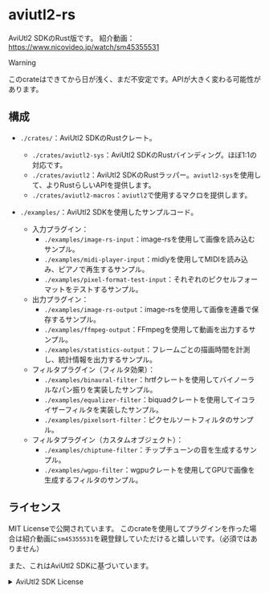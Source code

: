 # aviutl2-rs

AviUtl2 SDKのRust版です。
紹介動画：<https://www.nicovideo.jp/watch/sm45355531>

> [!WARNING]
> このcrateはできてから日が浅く、まだ不安定です。APIが大きく変わる可能性があります。

## 構成

- `./crates/`：AviUtl2 SDKのRustクレート。
  - `./crates/aviutl2-sys`：AviUtl2 SDKのRustバインディング。ほぼ1:1の対応です。
  - `./crates/aviutl2`：AviUtl2 SDKのRustラッパー。`aviutl2-sys`を使用して、よりRustらしいAPIを提供します。
  - `./crates/aviutl2-macros`：`aviutl2`で使用するマクロを提供します。

- `./examples/`：AviUtl2 SDKを使用したサンプルコード。
  - 入力プラグイン：
    - `./examples/image-rs-input`：image-rsを使用して画像を読み込むサンプル。
    - `./examples/midi-player-input`：midlyを使用してMIDIを読み込み、ピアノで再生するサンプル。
    - `./examples/pixel-format-test-input`：それぞれのピクセルフォーマットをテストするサンプル。
  - 出力プラグイン：
    - `./examples/image-rs-output`：image-rsを使用して画像を連番で保存するサンプル。
    - `./examples/ffmpeg-output`：FFmpegを使用して動画を出力するサンプル。
    - `./examples/statistics-output`：フレームごとの描画時間を計測し、統計情報を出力するサンプル。
  - フィルタプラグイン（フィルタ効果）：
    - `./examples/binaural-filter`：hrtfクレートを使用してバイノーラルなパン振りを実装したサンプル。
    - `./examples/equalizer-filter`：biquadクレートを使用してイコライザーフィルタを実装したサンプル。
    - `./examples/pixelsort-filter`：ピクセルソートフィルタのサンプル。
  - フィルタプラグイン（カスタムオブジェクト）：
    - `./examples/chiptune-filter`：チップチューンの音を生成するサンプル。
    - `./examples/wgpu-filter`：wgpuクレートを使用してGPUで画像を生成するフィルタのサンプル。

## ライセンス

MIT Licenseで公開されています。
このcrateを使用してプラグインを作った場合は紹介動画に`sm45355531`を親登録していただけると嬉しいです。（必須ではありません）

また、これはAviUtl2 SDKに基づいています。

<details>
<summary>AviUtl2 SDK License</summary>

```
---------------------------------
AviUtl ExEdit2 Plugin SDK License
---------------------------------

The MIT License

Copyright (c) 2025 Kenkun

Permission is hereby granted, free of charge, to any person obtaining a copy
of this software and associated documentation files (the "Software"), to deal
in the Software without restriction, including without limitation the rights
to use, copy, modify, merge, publish, distribute, sublicense, and/or sell
copies of the Software, and to permit persons to whom the Software is
furnished to do so, subject to the following conditions:

The above copyright notice and this permission notice shall be included in
all copies or substantial portions of the Software.

THE SOFTWARE IS PROVIDED "AS IS", WITHOUT WARRANTY OF ANY KIND, EXPRESS OR
IMPLIED, INCLUDING BUT NOT LIMITED TO THE WARRANTIES OF MERCHANTABILITY,
FITNESS FOR A PARTICULAR PURPOSE AND NONINFRINGEMENT. IN NO EVENT SHALL THE
AUTHORS OR COPYRIGHT HOLDERS BE LIABLE FOR ANY CLAIM, DAMAGES OR OTHER
LIABILITY, WHETHER IN AN ACTION OF CONTRACT, TORT OR OTHERWISE, ARISING FROM,
OUT OF OR IN CONNECTION WITH THE SOFTWARE OR THE USE OR OTHER DEALINGS IN
THE SOFTWARE.
```

</details>
